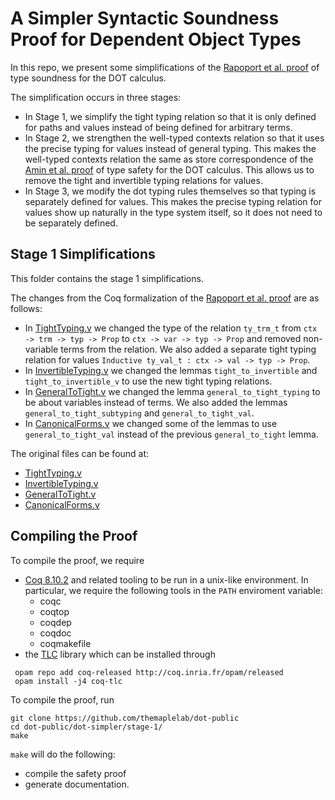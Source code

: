 # A Simpler Syntactic Soundness Proof for Dependent Object Types

In this repo, we present some simplifications of the [Rapoport et al.
proof](https://plg.uwaterloo.ca/~olhotak/pubs/oopsla17.pdf) of type soundness
for the DOT calculus.

The simplification occurs in three stages:
  - In Stage 1, we simplify the tight typing relation so that it is only defined
    for paths and values instead of being defined for arbitrary terms.
  - In Stage 2, we strengthen the well-typed contexts relation so that it uses
    the precise typing for values instead of general typing. This makes the
    well-typed contexts relation the same as store correspondence of the [Amin
    et al.
    proof](https://github.com/samuelgruetter/dot-calculus/blob/master/dev/lf/dot_top_bot.v)
    of type safety for the DOT calculus. This allows us to remove the tight and
    invertible typing relations for values.
  - In Stage 3, we modify the dot typing rules themselves so that typing is
    separately defined for values. This makes the precise typing relation for
    values show up naturally in the type system itself, so it does not need to
    be separately defined.

## Stage 1 Simplifications

This folder contains the stage 1 simplifications.

The changes from the Coq formalization of the [Rapoport et al.
proof](https://github.com/amaurremi/dot-calculus) are as follows:
  - In
    [TightTyping.v](https://github.com/themaplelab/dot-public/blob/master/dot-simpler/stage-1/TightTyping.v)
    we changed the type of the relation `ty_trm_t` from `ctx -> trm -> typ ->
    Prop` to `ctx -> var -> typ -> Prop` and removed non-variable terms from the
    relation. We also added a separate tight typing relation for values
    `Inductive ty_val_t : ctx -> val -> typ -> Prop`.
  - In
    [InvertibleTyping.v](https://github.com/themaplelab/dot-public/blob/master/dot-simpler/stage-1/InvertibleTyping.v)
    we changed the lemmas `tight_to_invertible` and `tight_to_invertible_v` to
    use the new tight typing relations.
  - In
    [GeneralToTight.v](https://github.com/themaplelab/dot-public/blob/master/dot-simpler/stage-1/GeneralToTight.v)
    we changed the lemma `general_to_tight_typing` to be about variables instead
    of terms. We also added the lemmas `general_to_tight_subtyping` and
    `general_to_tight_val`.
  - In
    [CanonicalForms.v](https://github.com/themaplelab/dot-public/blob/master/dot-simpler/stage-1/CanonicalForms.v)
    we changed some of the lemmas to use `general_to_tight_val` instead of the
    previous `general_to_tight` lemma.

The original files can be found at:
  - [TightTyping.v](https://github.com/amaurremi/dot-calculus/blob/master/src/simple-proof/proof/TightTyping.v)
  - [InvertibleTyping.v](https://github.com/amaurremi/dot-calculus/blob/master/src/simple-proof/proof/InvertibleTyping.v)
  - [GeneralToTight.v](https://github.com/amaurremi/dot-calculus/blob/master/src/simple-proof/proof/GeneralToTight.v)
  - [CanonicalForms.v](https://github.com/amaurremi/dot-calculus/blob/master/src/simple-proof/proof/CanonicalForms.v)

## Compiling the Proof

To compile the proof, we require
  - [Coq 8.10.2](https://coq.inria.fr/opam-using.html) and related tooling to be run in a unix-like environment. In particular, we require the following tools in the `PATH` enviroment variable:
    * coqc
    * coqtop
    * coqdep
    * coqdoc
    * coqmakefile
  - the [TLC](https://gitlab.inria.fr/charguer/tlc) library which can be installed through

```
 opam repo add coq-released http://coq.inria.fr/opam/released
 opam install -j4 coq-tlc
```

To compile the proof, run

    git clone https://github.com/themaplelab/dot-public
    cd dot-public/dot-simpler/stage-1/
    make

`make` will do the following:

- compile the safety proof
- generate documentation.
